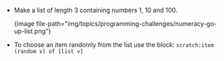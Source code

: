 -  Make a list of length 3 containing numbers 1, 10 and 100.

   {image file-path="img/topics/programming-challenges/numeracy-go-up-list.png"}

-  To choose an item randomly from the list use the block: `scratch:item (random v) of [list v]`
